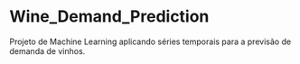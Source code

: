# Wine_Demand_Prediction
Projeto de Machine Learning aplicando séries temporais para a previsão de demanda de vinhos.
